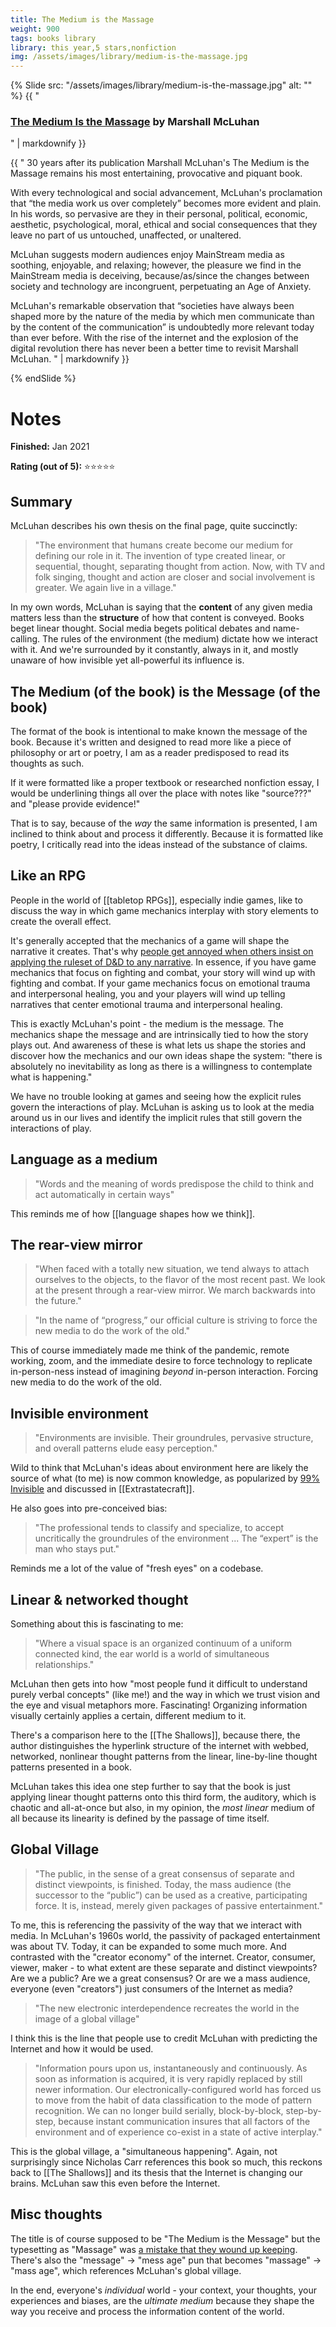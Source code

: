 ```yaml
---
title: The Medium is the Massage
weight: 900
tags: books library
library: this year,5 stars,nonfiction
img: /assets/images/library/medium-is-the-massage.jpg
---
```


{% Slide src: "/assets/images/library/medium-is-the-massage.jpg" alt: "" %} {{ "
### [The Medium Is the Massage](https://bookshop.org/books/the-medium-is-the-massage-revised/9781584230700) by Marshall McLuhan
" | markdownify }}

<div class="text-sm mtm"> {{ "
30 years after its publication Marshall McLuhan's The Medium is the Massage remains his most entertaining, provocative and piquant book.

With every technological and social advancement, McLuhan's proclamation that “the media work us over completely” becomes more evident and plain. In his words, so pervasive are they in their personal, political, economic, aesthetic, psychological, moral, ethical and social consequences that they leave no part of us untouched, unaffected, or unaltered.

McLuhan suggests modern audiences enjoy MainStream media as soothing, enjoyable, and relaxing; however, the pleasure we find in the MainStream media is deceiving, because/as/since the changes between society and technology are incongruent, perpetuating an Age of Anxiety.

McLuhan's remarkable observation that “societies have always been shaped more by the nature of the media by which men communicate than by the content of the communication” is undoubtedly more relevant today than ever before. With the rise of the internet and the explosion of the digital revolution there has never been a better time to revisit Marshall McLuhan.
" | markdownify }}
</div>
{% endSlide %}

# Notes

**Finished:** Jan 2021

**Rating (out of 5):** ⭐⭐⭐⭐⭐

## Summary

McLuhan describes his own thesis on the final page, quite succinctly:

> "The environment that humans create become our medium for defining our role in it. The invention of type created linear, or sequential, thought, separating thought from action. Now, with TV and folk singing, thought and action are closer and social involvement is greater. We again live in a village."

In my own words, McLuhan is saying that the **content** of any given media matters less than the **structure** of how that content is conveyed. Books beget linear thought. Social media begets political debates and name-calling. The rules of the environment (the medium) dictate how we interact with it. And we're surrounded by it constantly, always in it, and mostly unaware of how invisible yet all-powerful its influence is.

## The Medium (of the book) is the Message (of the book)

The format of the book is intentional to make known the message of the book. Because it's written and designed to read more like a piece of philosophy or art or poetry, I am as a reader predisposed to read its thoughts as such.

If it were formatted like a proper textbook or researched nonfiction essay, I would be underlining things all over the place with notes like "source???" and "please provide evidence!"

That is to say, because of the *way* the same information is presented, I am inclined to think about and process it differently. Because it is formatted like poetry, I critically read into the ideas instead of the substance of claims.

## Like an RPG

People in the world of [[tabletop RPGs]], especially indie games, like to discuss the way in which game mechanics interplay with story elements to create the overall effect.

It's generally accepted that the mechanics of a game will shape the narrative it creates. That's why [people get annoyed when others insist on applying the ruleset of D&D to any narrative](https://www.facebook.com/groups/313523509340906). In essence, if you have game mechanics that focus on fighting and combat, your story will wind up with fighting and combat. If your game mechanics focus on emotional trauma and interpersonal healing, you and your players will wind up telling narratives that center emotional trauma and interpersonal healing. 

This is exactly McLuhan's point - the medium is the message. The mechanics shape the message and are intrinsically tied to how the story plays out. And awareness of these is what lets us shape the stories and discover how the mechanics and our own ideas shape the system: "there is absolutely no inevitability as long as there is a willingness to contemplate what is happening."

We have no trouble looking at games and seeing how the explicit rules govern the interactions of play. McLuhan is asking us to look at the media around us in our lives and identify the implicit rules that still govern the interactions of play.

## Language as a medium

 > "Words and the meaning of words predispose the child to think and act automatically in certain ways"

This reminds me of how [[language shapes how we think]].

## The rear-view mirror

> "When faced with a totally new situation, we tend always to attach ourselves to the objects, to the flavor of the most recent past. We look at the present through a rear-view mirror. We march backwards into the future."

> "In the name of “progress,” our official culture is striving to force the new media to do the work of the old."

This of course immediately made me think of the pandemic, remote working, zoom, and the immediate desire to force technology to replicate in-person-ness instead of imagining *beyond* in-person interaction. Forcing new media to do the work of the old.

## Invisible environment

> "Environments are invisible. Their groundrules, pervasive structure, and overall patterns elude easy perception."

Wild to think that McLuhan's ideas about environment here are likely the source of what (to me) is now common knowledge, as popularized by [99% Invisible](https://99percentinvisible.org/) and discussed in [[Extrastatecraft]].

He also goes into pre-conceived bias:

> "The professional tends to classify and specialize, to accept uncritically the groundrules of the environment ... The “expert” is the man who stays put."

Reminds me a lot of the value of "fresh eyes" on a codebase.

## Linear & networked thought

Something about this is fascinating to me:

> "Where a visual space is an organized continuum of a uniform connected kind, the ear world is a world of simultaneous relationships."

McLuhan then gets into how "most people fund it difficult to understand purely verbal concepts" (like me!) and the way in which we trust vision and the eye and visual metaphors more. Fascinating! Organizing information visually certainly applies a certain, different medium to it. 

There's a comparison here to the [[The Shallows]], because there, the author distinguishes the hyperlink structure of the internet with webbed, networked, nonlinear thought patterns from the linear, line-by-line thought patterns presented in a book.

McLuhan takes this idea one step further to say that the book is just applying linear thought patterns onto this third form, the auditory, which is chaotic and all-at-once but also, in my opinion, the *most linear* medium of all because its linearity is defined by the passage of time itself.

## Global Village

> "The public, in the sense of a great consensus of separate and distinct viewpoints, is finished. Today, the mass audience (the successor to the “public”) can be used as a creative, participating force. It is, instead, merely given packages of passive entertainment."

To me, this is referencing the passivity of the way that we interact with media. In McLuhan's 1960s world, the passivity of packaged entertainment was about TV. Today, it can be expanded to some much more. And contrasted with the "creator economy" of the internet. Creator, consumer, viewer, maker - to what extent are these separate and distinct viewpoints? Are we a public? Are we a great consensus? Or are we a mass audience, everyone (even "creators") just consumers of the Internet as media?

> "The new electronic interdependence recreates the world in the image of a global village"

I think this is the line that people use to credit McLuhan with predicting the Internet and how it would be used.

> "Information pours upon us, instantaneously and continuously. As soon as information is acquired, it is very rapidly replaced by still newer information. Our electronically-configured world has forced us to move from the habit of data classification to the mode of pattern recognition. We can no longer build serially, block-by-block, step-by-step, because instant communication insures that all factors of the environment and of experience co-exist in a state of active interplay."

This is the global village, a "simultaneous happening".  Again, not surprisingly since Nicholas Carr references this book so much, this reckons back to [[The Shallows]] and its thesis that the Internet is changing our brains. McLuhan saw this even before the Internet.

## Misc thoughts

The title is of course supposed to be "The Medium is the Message" but the typesetting as "Massage" was [a mistake that they wound up keeping](https://marshallmcluhan.com/common-questions/). There's also the "message" -> "mess age" pun that becomes "massage" -> "mass age", which references McLuhan's global village.

In the end, everyone's *individual* world - your context, your thoughts, your experiences and biases, are the *ultimate medium* because they shape the way you receive and process the information content of the world.